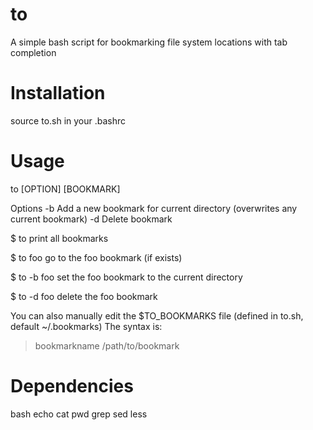 to
==

A simple bash script for bookmarking file system locations with tab completion

Installation
============

source to.sh in your .bashrc

Usage
=====
to [OPTION] [BOOKMARK]

Options
-b	Add a new bookmark for current directory (overwrites any current bookmark)
-d	Delete bookmark

$ to
print all bookmarks

$ to foo
go to the foo bookmark (if exists)

$ to -b foo
set the foo bookmark to the current directory

$ to -d foo
delete the foo bookmark


You can also manually edit the $TO_BOOKMARKS file (defined in to.sh, default ~/.bookmarks)
The syntax is:
>bookmarkname
/path/to/bookmark


Dependencies
============

bash
echo
cat
pwd
grep
sed
less
